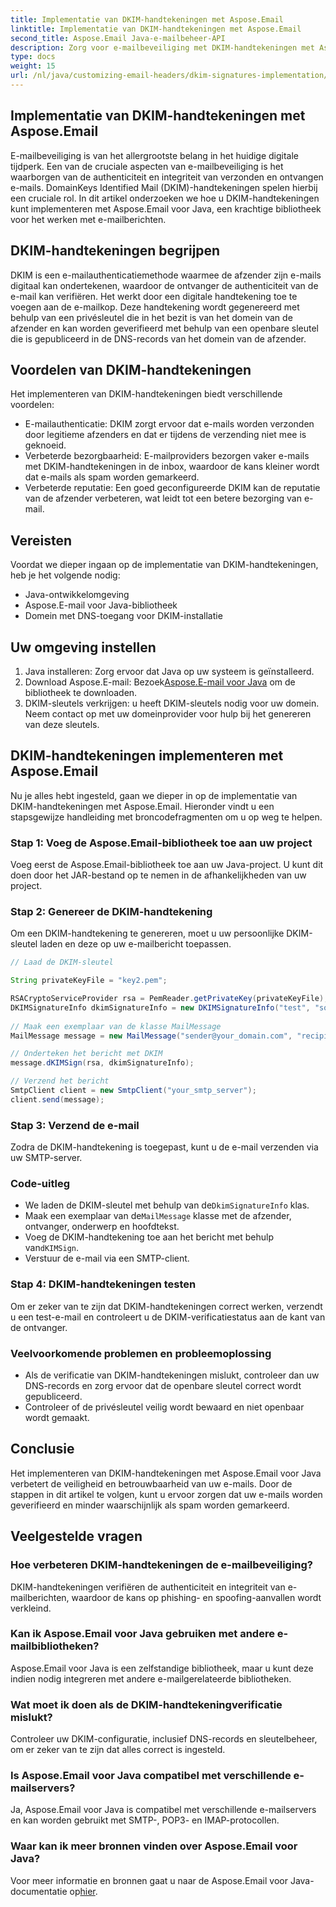 ```yaml
---
title: Implementatie van DKIM-handtekeningen met Aspose.Email
linktitle: Implementatie van DKIM-handtekeningen met Aspose.Email
second_title: Aspose.Email Java-e-mailbeheer-API
description: Zorg voor e-mailbeveiliging met DKIM-handtekeningen met Aspose.Email voor Java. Stapsgewijze handleiding en code voor DKIM-implementatie.
type: docs
weight: 15
url: /nl/java/customizing-email-headers/dkim-signatures-implementation/
---
```


## Implementatie van DKIM-handtekeningen met Aspose.Email

E-mailbeveiliging is van het allergrootste belang in het huidige digitale tijdperk. Een van de cruciale aspecten van e-mailbeveiliging is het waarborgen van de authenticiteit en integriteit van verzonden en ontvangen e-mails. DomainKeys Identified Mail (DKIM)-handtekeningen spelen hierbij een cruciale rol. In dit artikel onderzoeken we hoe u DKIM-handtekeningen kunt implementeren met Aspose.Email voor Java, een krachtige bibliotheek voor het werken met e-mailberichten.

## DKIM-handtekeningen begrijpen

DKIM is een e-mailauthenticatiemethode waarmee de afzender zijn e-mails digitaal kan ondertekenen, waardoor de ontvanger de authenticiteit van de e-mail kan verifiëren. Het werkt door een digitale handtekening toe te voegen aan de e-mailkop. Deze handtekening wordt gegenereerd met behulp van een privésleutel die in het bezit is van het domein van de afzender en kan worden geverifieerd met behulp van een openbare sleutel die is gepubliceerd in de DNS-records van het domein van de afzender.

## Voordelen van DKIM-handtekeningen

Het implementeren van DKIM-handtekeningen biedt verschillende voordelen:
- E-mailauthenticatie: DKIM zorgt ervoor dat e-mails worden verzonden door legitieme afzenders en dat er tijdens de verzending niet mee is geknoeid.
- Verbeterde bezorgbaarheid: E-mailproviders bezorgen vaker e-mails met DKIM-handtekeningen in de inbox, waardoor de kans kleiner wordt dat e-mails als spam worden gemarkeerd.
- Verbeterde reputatie: Een goed geconfigureerde DKIM kan de reputatie van de afzender verbeteren, wat leidt tot een betere bezorging van e-mail.

## Vereisten

Voordat we dieper ingaan op de implementatie van DKIM-handtekeningen, heb je het volgende nodig:
- Java-ontwikkelomgeving
- Aspose.E-mail voor Java-bibliotheek
- Domein met DNS-toegang voor DKIM-installatie

## Uw omgeving instellen

1. Java installeren: Zorg ervoor dat Java op uw systeem is geïnstalleerd.
2.  Download Aspose.E-mail: Bezoek[Aspose.E-mail voor Java](https://products.aspose.com/email/java/) om de bibliotheek te downloaden.
3. DKIM-sleutels verkrijgen: u heeft DKIM-sleutels nodig voor uw domein. Neem contact op met uw domeinprovider voor hulp bij het genereren van deze sleutels.

## DKIM-handtekeningen implementeren met Aspose.Email

Nu je alles hebt ingesteld, gaan we dieper in op de implementatie van DKIM-handtekeningen met Aspose.Email. Hieronder vindt u een stapsgewijze handleiding met broncodefragmenten om u op weg te helpen.

### Stap 1: Voeg de Aspose.Email-bibliotheek toe aan uw project

Voeg eerst de Aspose.Email-bibliotheek toe aan uw Java-project. U kunt dit doen door het JAR-bestand op te nemen in de afhankelijkheden van uw project.

### Stap 2: Genereer de DKIM-handtekening

Om een DKIM-handtekening te genereren, moet u uw persoonlijke DKIM-sleutel laden en deze op uw e-mailbericht toepassen.

```java
// Laad de DKIM-sleutel

String privateKeyFile = "key2.pem";

RSACryptoServiceProvider rsa = PemReader.getPrivateKey(privateKeyFile);
DKIMSignatureInfo dkimSignatureInfo = new DKIMSignatureInfo("test", "some_email.com");
 
// Maak een exemplaar van de klasse MailMessage
MailMessage message = new MailMessage("sender@your_domain.com", "recipient@recipient_domain.com", "Subject", "Body");

// Onderteken het bericht met DKIM
message.dKIMSign(rsa, dkimSignatureInfo);

// Verzend het bericht
SmtpClient client = new SmtpClient("your_smtp_server");
client.send(message);
```

### Stap 3: Verzend de e-mail

Zodra de DKIM-handtekening is toegepast, kunt u de e-mail verzenden via uw SMTP-server.

### Code-uitleg

-  We laden de DKIM-sleutel met behulp van de`DkimSignatureInfo` klas.
-  Maak een exemplaar van de`MailMessage` klasse met de afzender, ontvanger, onderwerp en hoofdtekst.
-  Voeg de DKIM-handtekening toe aan het bericht met behulp van`dKIMSign`.
- Verstuur de e-mail via een SMTP-client.

### Stap 4: DKIM-handtekeningen testen

Om er zeker van te zijn dat DKIM-handtekeningen correct werken, verzendt u een test-e-mail en controleert u de DKIM-verificatiestatus aan de kant van de ontvanger.

### Veelvoorkomende problemen en probleemoplossing

- Als de verificatie van DKIM-handtekeningen mislukt, controleer dan uw DNS-records en zorg ervoor dat de openbare sleutel correct wordt gepubliceerd.
- Controleer of de privésleutel veilig wordt bewaard en niet openbaar wordt gemaakt.

## Conclusie

Het implementeren van DKIM-handtekeningen met Aspose.Email voor Java verbetert de veiligheid en betrouwbaarheid van uw e-mails. Door de stappen in dit artikel te volgen, kunt u ervoor zorgen dat uw e-mails worden geverifieerd en minder waarschijnlijk als spam worden gemarkeerd.

## Veelgestelde vragen

### Hoe verbeteren DKIM-handtekeningen de e-mailbeveiliging?

DKIM-handtekeningen verifiëren de authenticiteit en integriteit van e-mailberichten, waardoor de kans op phishing- en spoofing-aanvallen wordt verkleind.

### Kan ik Aspose.Email voor Java gebruiken met andere e-mailbibliotheken?

Aspose.Email voor Java is een zelfstandige bibliotheek, maar u kunt deze indien nodig integreren met andere e-mailgerelateerde bibliotheken.

### Wat moet ik doen als de DKIM-handtekeningverificatie mislukt?

Controleer uw DKIM-configuratie, inclusief DNS-records en sleutelbeheer, om er zeker van te zijn dat alles correct is ingesteld.

### Is Aspose.Email voor Java compatibel met verschillende e-mailservers?

Ja, Aspose.Email voor Java is compatibel met verschillende e-mailservers en kan worden gebruikt met SMTP-, POP3- en IMAP-protocollen.

### Waar kan ik meer bronnen vinden over Aspose.Email voor Java?

Voor meer informatie en bronnen gaat u naar de Aspose.Email voor Java-documentatie op[hier](https://reference.aspose.com/email/java/).